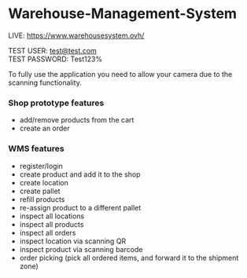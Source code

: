 # Warehouse-Management-System

LIVE: https://www.warehousesystem.ovh/

TEST USER: test@test.com <br />
TEST PASSWORD: Test123%

To fully use the application you need to allow your camera due to the scanning functionality.

### Shop prototype features
  - add/remove products from the cart
  - create an order

### WMS features
  - register/login
  - create product and add it to the shop
  - create location
  - create pallet
  - refill products
  - re-assign product to a different pallet
  - inspect all locations
  - inspect all products
  - inspect all orders
  - inspect location via scanning QR
  - inspect product via scanning barcode
  - order picking (pick all ordered items, and forward it to the shipment zone)
